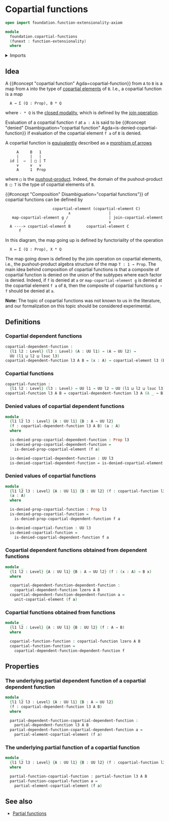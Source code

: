 # Copartial functions

```agda
open import foundation.function-extensionality-axiom

module
  foundation.copartial-functions
  (funext : function-extensionality)
  where
```

<details><summary>Imports</summary>

```agda
open import foundation.copartial-elements funext
open import foundation.partial-functions
open import foundation.propositions funext
open import foundation.universe-levels
```

</details>

## Idea

A {{#concept "copartial function" Agda=copartial-function}} from `A` to `B` is a
map from `A` into the type of
[copartial elements](foundation.copartial-elements.md) of `B`. I.e., a copartial
function is a map

```text
  A → Σ (Q : Prop), B * Q
```

where `- * Q` is the
[closed modality](orthogonal-factorization-systems.closed-modalities.md), which
is defined by the [join operation](synthetic-homotopy-theory.joins-of-types.md).

Evaluation of a copartial function `f` at `a : A` is said to be
{{#concept "denied" Disambiguation="copartial function" Agda=is-denied-copartial-function}}
if evaluation of the copartial element `f a` of `B` is denied.

A copartial function is [equivalently](foundation-core.equivalences.md)
described as a [morphism of arrows](foundation.morphisms-arrows.md)

```text
     A     B   1
     |     |   |
  id |  ⇒  | □ | T
     ∨     ∨   ∨
     A     1  Prop
```

where `□` is the
[pushout-product](synthetic-homotopy-theory.pushout-products.md). Indeed, the
domain of the pushout-product `B □ T` is the type of copartial elements of `B`.

{{#concept "Composition" Disambiguation="copartial functions"}} of copartial
functions can be defined by

```text
                     copartial-element (copartial-element C)
                            ∧                 |
   map-copartial-element g /                  | join-copartial-element
                          /                   ∨
  A ----> copartial-element B       copartial-element C
      f
```

In this diagram, the map going up is defined by functoriality of the operation

```text
  X ↦ Σ (Q : Prop), X * Q
```

The map going down is defined by the join operation on copartial elements, i.e.,
the pushout-product algebra structure of the map `T : 1 → Prop`. The main idea
behind composition of copartial functions is that a composite of copartial
function is denied on the union of the subtypes where each factor is denied.
Indeed, if `f` is denied at `a` or `map-copartial-element g` is denied at the
copartial element `f a` of `B`, then the composite of copartial functions
`g ∘ f` should be denied at `a`.

**Note:** The topic of copartial functions was not known to us in the
literature, and our formalization on this topic should be considered
experimental.

## Definitions

### Copartial dependent functions

```agda
copartial-dependent-function :
  {l1 l2 : Level} (l3 : Level) (A : UU l1) → (A → UU l2) →
  UU (l1 ⊔ l2 ⊔ lsuc l3)
copartial-dependent-function l3 A B = (x : A) → copartial-element l3 (B x)
```

### Copartial functions

```agda
copartial-function :
  {l1 l2 : Level} (l3 : Level) → UU l1 → UU l2 → UU (l1 ⊔ l2 ⊔ lsuc l3)
copartial-function l3 A B = copartial-dependent-function l3 A (λ _ → B)
```

### Denied values of copartial dependent functions

```agda
module _
  {l1 l2 l3 : Level} {A : UU l1} {B : A → UU l2}
  (f : copartial-dependent-function l3 A B) (a : A)
  where

  is-denied-prop-copartial-dependent-function : Prop l3
  is-denied-prop-copartial-dependent-function =
    is-denied-prop-copartial-element (f a)

  is-denied-copartial-dependent-function : UU l3
  is-denied-copartial-dependent-function = is-denied-copartial-element (f a)
```

### Denied values of copartial functions

```agda
module _
  {l1 l2 l3 : Level} {A : UU l1} {B : UU l2} (f : copartial-function l3 A B)
  (a : A)
  where

  is-denied-prop-copartial-function : Prop l3
  is-denied-prop-copartial-function =
    is-denied-prop-copartial-dependent-function f a

  is-denied-copartial-function : UU l3
  is-denied-copartial-function =
    is-denied-copartial-dependent-function f a
```

### Copartial dependent functions obtained from dependent functions

```agda
module _
  {l1 l2 : Level} {A : UU l1} {B : A → UU l2} (f : (x : A) → B x)
  where

  copartial-dependent-function-dependent-function :
    copartial-dependent-function lzero A B
  copartial-dependent-function-dependent-function a =
    unit-copartial-element (f a)
```

### Copartial functions obtained from functions

```agda
module _
  {l1 l2 : Level} {A : UU l1} {B : UU l2} (f : A → B)
  where

  copartial-function-function : copartial-function lzero A B
  copartial-function-function =
    copartial-dependent-function-dependent-function f
```

## Properties

### The underlying partial dependent function of a copartial dependent function

```agda
module _
  {l1 l2 l3 : Level} {A : UU l1} {B : A → UU l2}
  (f : copartial-dependent-function l3 A B)
  where

  partial-dependent-function-copartial-dependent-function :
    partial-dependent-function l3 A B
  partial-dependent-function-copartial-dependent-function a =
    partial-element-copartial-element (f a)
```

### The underlying partial function of a copartial function

```agda
module _
  {l1 l2 l3 : Level} {A : UU l1} {B : UU l2} (f : copartial-function l3 A B)
  where

  partial-function-copartial-function : partial-function l3 A B
  partial-function-copartial-function a =
    partial-element-copartial-element (f a)
```

## See also

- [Partial functions](foundation.partial-functions.md)
